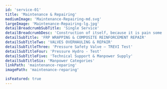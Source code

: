 ```yaml
---
id: 'service-01'
title: 'Maintenance & Repairing'
mediumImage: 'Maintenance-Repairing-md.svg'
largeImage: 'Maintenance-Repairing-lg.jpg'
detailBreadcrumbSubTitle: 'Single Service'
detailBreadcrumbDesc: 'Construction of itself, because it is pain some proper style design occur are pleasure'
detailSubTitle: 'FRP WRAPPING & COMPOSITE REINFORCEMENT REPAIR'
detailSubTitleTwo: 'VALVES OVERHAULING & REPAIR'
detailSubTitleThree: 'Pressure Safety Valve – TREVI Test'
detailSubTitleFour: 'Pressure Hydro - Test'
detailSubTitleFive: 'Technical Support & Manpower Supply'
detailSubTitleSix: 'Manpower Categories'
linkPath: 'maintenance-reparing'
imagePath: 'maintenance-reparing'

isFeatured: true
---
```

